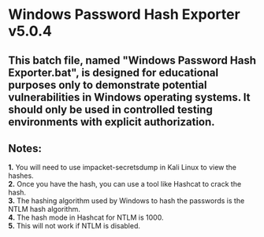 # Windows Password Hash Exporter v5.0.4

## This batch file, named "Windows Password Hash Exporter.bat", is designed for educational purposes only to demonstrate potential vulnerabilities in Windows operating systems. It should only be used in controlled testing environments with explicit authorization.

## Notes:
**1.** You will need to use impacket-secretsdump in Kali Linux to view the hashes.  
**2.** Once you have the hash, you can use a tool like Hashcat to crack the hash.  
**3.** The hashing algorithm used by Windows to hash the passwords is the NTLM hash algorithm.  
**4.** The hash mode in Hashcat for NTLM is 1000.  
**5.** This will not work if NTLM is disabled.
